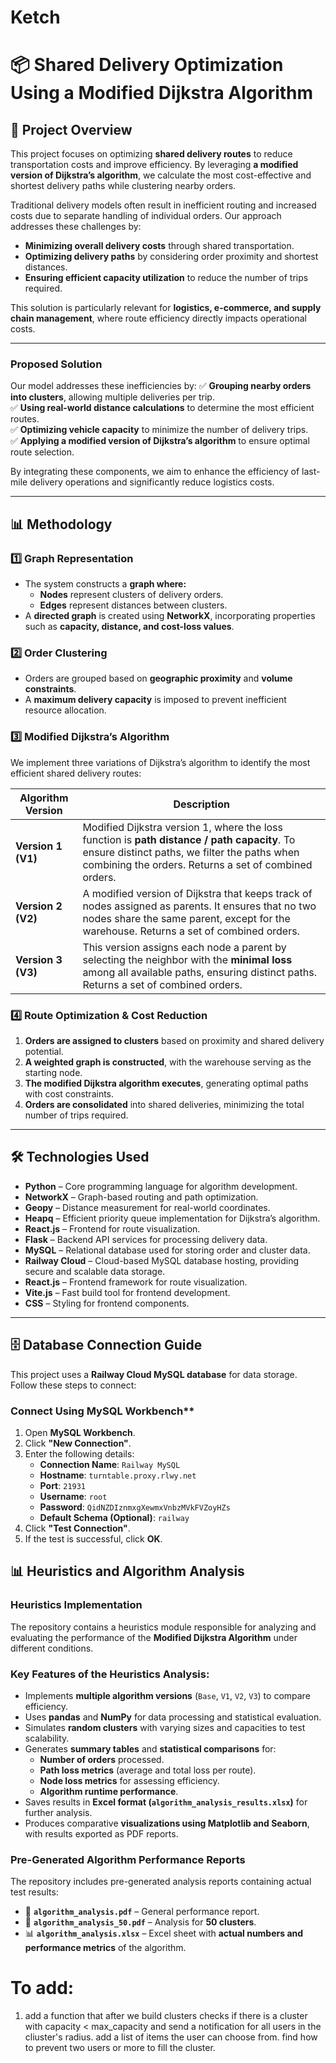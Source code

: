 # Ketch
# 📦 Shared Delivery Optimization Using a Modified Dijkstra Algorithm

## 📝 Project Overview
This project focuses on optimizing **shared delivery routes** to reduce transportation costs and improve efficiency. By leveraging **a modified version of Dijkstra’s algorithm**, we calculate the most cost-effective and shortest delivery paths while clustering nearby orders.

Traditional delivery models often result in inefficient routing and increased costs due to separate handling of individual orders. Our approach addresses these challenges by:
- **Minimizing overall delivery costs** through shared transportation.
- **Optimizing delivery paths** by considering order proximity and shortest distances.
- **Ensuring efficient capacity utilization** to reduce the number of trips required.

This solution is particularly relevant for **logistics, e-commerce, and supply chain management**, where route efficiency directly impacts operational costs.

---


### Proposed Solution
Our model addresses these inefficiencies by:
✅ **Grouping nearby orders into clusters**, allowing multiple deliveries per trip.  
✅ **Using real-world distance calculations** to determine the most efficient routes.  
✅ **Optimizing vehicle capacity** to minimize the number of delivery trips.  
✅ **Applying a modified version of Dijkstra’s algorithm** to ensure optimal route selection.

By integrating these components, we aim to enhance the efficiency of last-mile delivery operations and significantly reduce logistics costs.

---

## 📊 Methodology
### 1️⃣ Graph Representation
- The system constructs a **graph where:**
  - **Nodes** represent clusters of delivery orders.
  - **Edges** represent distances between clusters.
- A **directed graph** is created using **NetworkX**, incorporating properties such as **capacity, distance, and cost-loss values**.

### 2️⃣ Order Clustering
- Orders are grouped based on **geographic proximity** and **volume constraints**.
- A **maximum delivery capacity** is imposed to prevent inefficient resource allocation.
### 3️⃣ Modified Dijkstra’s Algorithm  
We implement three variations of Dijkstra’s algorithm to identify the most efficient shared delivery routes:  

| Algorithm Version | Description |
|-------------------|------------|
| **Version 1 (V1)** | Modified Dijkstra version 1, where the loss function is **path distance / path capacity**. To ensure distinct paths, we filter the paths when combining the orders. Returns a set of combined orders. |
| **Version 2 (V2)** | A modified version of Dijkstra that keeps track of nodes assigned as parents. It ensures that no two nodes share the same parent, except for the warehouse. Returns a set of combined orders. |
| **Version 3 (V3)** | This version assigns each node a parent by selecting the neighbor with the **minimal loss** among all available paths, ensuring distinct paths. Returns a set of combined orders. |


### 4️⃣ Route Optimization & Cost Reduction
1. **Orders are assigned to clusters** based on proximity and shared delivery potential.
2. **A weighted graph is constructed**, with the warehouse serving as the starting node.
3. **The modified Dijkstra algorithm executes**, generating optimal paths with cost constraints.
4. **Orders are consolidated** into shared deliveries, minimizing the total number of trips required.

---

## 🛠️ Technologies Used
- **Python** – Core programming language for algorithm development.
- **NetworkX** – Graph-based routing and path optimization.
- **Geopy** – Distance measurement for real-world coordinates.
- **Heapq** – Efficient priority queue implementation for Dijkstra’s algorithm.
- **React.js** – Frontend for route visualization.
- **Flask** – Backend API services for processing delivery data.
- **MySQL** – Relational database used for storing order and cluster data.
- **Railway Cloud** – Cloud-based MySQL database hosting, providing secure and scalable data storage.
- **React.js** – Frontend framework for route visualization.  
- **Vite.js** – Fast build tool for frontend development.  
- **CSS** – Styling for frontend components.  
---

## 🗄️ Database Connection Guide  
This project uses a **Railway Cloud MySQL database** for data storage. Follow these steps to connect:

### Connect Using MySQL Workbench**
1. Open **MySQL Workbench**.
2. Click **"New Connection"**.
3. Enter the following details:  
   - **Connection Name**: `Railway MySQL`  
   - **Hostname**: `turntable.proxy.rlwy.net`  
   - **Port**: `21931`  
   - **Username**: `root`  
   - **Password**: `QidNZDIznmxgXewmxVnbzMVkFVZoyHZs`  
   - **Default Schema (Optional)**: `railway`  
4. Click **"Test Connection"**.
5. If the test is successful, click **OK**.

## 📊 Heuristics and Algorithm Analysis  

### **Heuristics Implementation**  
The repository contains a heuristics module responsible for analyzing and evaluating the performance of the **Modified Dijkstra Algorithm** under different conditions.  

### **Key Features of the Heuristics Analysis:**  
- Implements **multiple algorithm versions** (`Base`, `V1`, `V2`, `V3`) to compare efficiency.  
- Uses **pandas** and **NumPy** for data processing and statistical evaluation.  
- Simulates **random clusters** with varying sizes and capacities to test scalability.  
- Generates **summary tables** and **statistical comparisons** for:
  - **Number of orders** processed.  
  - **Path loss metrics** (average and total loss per route).  
  - **Node loss metrics** for assessing efficiency.  
  - **Algorithm runtime performance**.  
- Saves results in **Excel format (`algorithm_analysis_results.xlsx`)** for further analysis.  
- Produces comparative **visualizations using Matplotlib and Seaborn**, with results exported as PDF reports.  

### **Pre-Generated Algorithm Performance Reports**  
The repository includes pre-generated analysis reports containing actual test results:  
- 📄 **`algorithm_analysis.pdf`** – General performance report.  
- 📄 **`algorithm_analysis_50.pdf`** – Analysis for **50 clusters**.  
- 📊 **`algorithm_analysis.xlsx`** – Excel sheet with **actual numbers and performance metrics** of the algorithm.  


# To add:
1. add a function that after we build clusters checks if there is a cluster with capacity < max_capacity and send a notification for all users in the cliuster's radius. add a list of items the user can choose from. find how to prevent two users or more to fill the cluster. 


